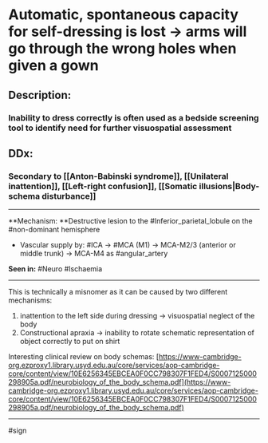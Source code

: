 # Automatic, spontaneous capacity for self-dressing is lost -> arms will go through the wrong holes when given a gown
## Description:
### Inability to dress correctly is often used as a bedside screening tool to identify need for further visuospatial assessment
## DDx:
### Secondary to [[Anton-Babinski syndrome]], [[Unilateral inattention]], [[Left-right confusion]], [[Somatic illusions|Body-schema disturbance]]

---
**Mechanism: **Destructive lesion to the #Inferior_parietal_lobule on the #non-dominant hemisphere 
- Vascular supply by: #ICA → #MCA (M1) → MCA-M2/3 (anterior or middle trunk) -> MCA-M4 as #angular_artery 

**Seen in:** #Neuro #Ischaemia

---
This is technically a misnomer as it can be caused by two different mechanisms: 
1. inattention to the left side during dressing → visuospatial neglect of the body
2. Constructional apraxia -> inability to rotate schematic representation of object correctly to put on shirt

Interesting clinical review on body schemas: [https://www-cambridge-org.ezproxy1.library.usyd.edu.au/core/services/aop-cambridge-core/content/view/10E6256345EBCEA0F0CC798307F1FED4/S0007125000298905a.pdf/neurobiology_of_the_body_schema.pdf](https://www-cambridge-org.ezproxy1.library.usyd.edu.au/core/services/aop-cambridge-core/content/view/10E6256345EBCEA0F0CC798307F1FED4/S0007125000298905a.pdf/neurobiology_of_the_body_schema.pdf)

---
#sign 
